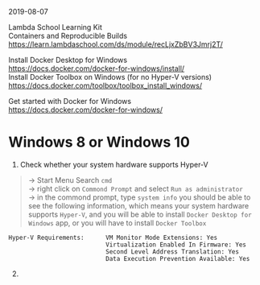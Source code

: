 2019-08-07  

Lambda School Learning Kit  
Containers and Reproducible Builds  
https://learn.lambdaschool.com/ds/module/recLjxZbBV3Jmrj2T/  

Install Docker Desktop for Windows  
https://docs.docker.com/docker-for-windows/install/  
Install Docker Toolbox on Windows (for no Hyper-V versions)  
https://docs.docker.com/toolbox/toolbox_install_windows/  

Get started with Docker for Windows  
https://docs.docker.com/docker-for-windows/  

# Windows 8 or Windows 10

1. Check whether your system hardware supports Hyper-V

> -> Start Menu Search `cmd`  
> -> right click on `Commond Prompt` and select `Run as administrator`  
> -> in the commond prompt, type `system info`
>    you should be able to see the following information, 
>    which means your system hardware supports `Hyper-V`, 
>    and you will be able to install `Docker Desktop for Windows` app,
>    or you will have to install `Docker Toolbox`

```
Hyper-V Requirements:      VM Monitor Mode Extensions: Yes
                           Virtualization Enabled In Firmware: Yes
                           Second Level Address Translation: Yes
                           Data Execution Prevention Available: Yes
```

2. 

